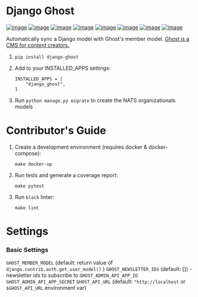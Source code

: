 # Django Ghost

[![image](https://img.shields.io/pypi/v/django-ghost)](https://pypi.org/project/django-ghost/) [![image](https://img.shields.io/pypi/pyversions/django-ghost)](https://pypi.org/project/django-ghost/) [![image](https://img.shields.io/pypi/djversions/django-ghost)](https://pypi.org/project/django-ghost/) [![image](https://img.shields.io/pypi/wheel/django-ghost)](https://pypi.org/project/django-ghost/) [![image](https://img.shields.io/discord/773452324692688956)](https://discord.gg/Y848Hq9xKh) [![image](https://img.shields.io/github/workflow/status/bitsy-ai/django-ghost/Test)](https://github.com/bitsy-ai/django-ghost) [![image](https://img.shields.io/codecov/c/github/bitsy-ai/django-ghost)](https://github.com/bitsy-ai/django-ghost) [![image](https://img.shields.io/github/release-date-pre/bitsy-ai/django-ghost)](https://github.com/bitsy-ai/django-ghost)

Automatically sync a Django model with Ghost's member model. [Ghost is a CMS for content creators.](https://ghost.org/)

1. `pip install django-ghost` 

2.  Add to your INSTALLED_APPS settings:

        INSTALLED_APPS = [
            "django_ghost",
        ]

3.  Run `python manage.py migrate` to create the NATS organizationals
    models

Contributor's Guide
====================

1.  Create a development environment (requires docker & docker-compose):

        make docker-up

2.  Run tests and generate a coverage report:

        make pytest

3.  Run `black` linter:

        make lint


Settings
===========

### Basic Settings
`GHOST_MEMBER_MODEL` (default: return value of `django.contrib.auth.get_user_model()` )
`GHOST_NEWSLETTER_IDS` (default: []) - newsletter ids to subscribe to
`GHOST_ADMIN_API_APP_ID`
`GHOST_ADMIN_API_APP_SECRET`
`GHOST_API_URL` (default: `"http://localhost` or `$GHOST_API_URL` environment var)

